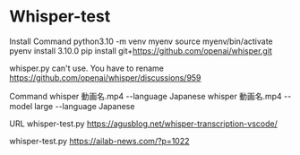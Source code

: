 # Whisper-test

Install Command
python3.10 -m venv myenv
source myenv/bin/activate
pyenv install 3.10.0
pip install git+https://github.com/openai/whisper.git

whisper.py can't use. You have to rename
https://github.com/openai/whisper/discussions/959

Command
whisper 動画名.mp4 --language Japanese
whisper 動画名.mp4 --model large --language Japanese

URL
whisper-test.py
https://agusblog.net/whisper-transcription-vscode/

whisper-test.py
https://ailab-news.com/?p=1022